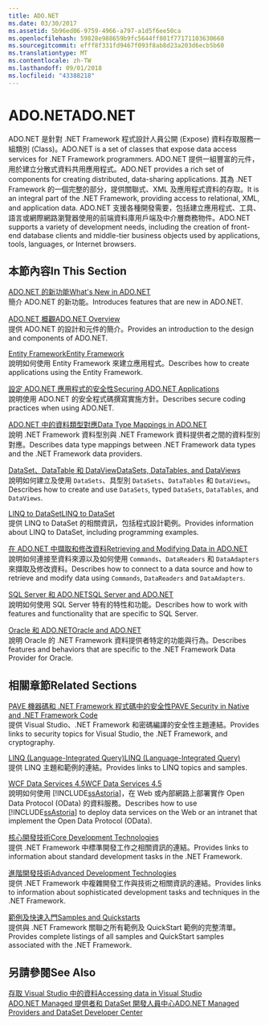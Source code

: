 ```yaml
---
title: ADO.NET
ms.date: 03/30/2017
ms.assetid: 5b96ed06-9759-4966-a797-a1d5f6ee50ca
ms.openlocfilehash: 59828e988659b9fc5644ff801f77171103630660
ms.sourcegitcommit: efff8f331fd9467f093f8ab8d23a203d6ecb5b60
ms.translationtype: MT
ms.contentlocale: zh-TW
ms.lasthandoff: 09/01/2018
ms.locfileid: "43388218"
---
```

# <a name="adonet"></a><span data-ttu-id="abf23-102">ADO.NET</span><span class="sxs-lookup"><span data-stu-id="abf23-102">ADO.NET</span></span>
<span data-ttu-id="abf23-103">ADO.NET 是針對 .NET Framework 程式設計人員公開 (Expose) 資料存取服務一組類別 (Class)。</span><span class="sxs-lookup"><span data-stu-id="abf23-103">ADO.NET is a set of classes that expose data access services for .NET Framework programmers.</span></span> <span data-ttu-id="abf23-104">ADO.NET 提供一組豐富的元件，用於建立分散式資料共用應用程式。</span><span class="sxs-lookup"><span data-stu-id="abf23-104">ADO.NET provides a rich set of components for creating distributed, data-sharing applications.</span></span> <span data-ttu-id="abf23-105">其為 .NET Framework 的一個完整的部分，提供關聯式、XML 及應用程式資料的存取。</span><span class="sxs-lookup"><span data-stu-id="abf23-105">It is an integral part of the .NET Framework, providing access to relational, XML, and application data.</span></span> <span data-ttu-id="abf23-106">ADO.NET 支援各種開發需要，包括建立應用程式、工具、語言或網際網路瀏覽器使用的前端資料庫用戶端及中介層商務物件。</span><span class="sxs-lookup"><span data-stu-id="abf23-106">ADO.NET supports a variety of development needs, including the creation of front-end database clients and middle-tier business objects used by applications, tools, languages, or Internet browsers.</span></span>  
  
## <a name="in-this-section"></a><span data-ttu-id="abf23-107">本節內容</span><span class="sxs-lookup"><span data-stu-id="abf23-107">In This Section</span></span>  
 [<span data-ttu-id="abf23-108">ADO.NET 的新功能</span><span class="sxs-lookup"><span data-stu-id="abf23-108">What's New in ADO.NET</span></span>](../../../../docs/framework/data/adonet/whats-new.md)  
 <span data-ttu-id="abf23-109">簡介 ADO.NET 的新功能。</span><span class="sxs-lookup"><span data-stu-id="abf23-109">Introduces features that are new in ADO.NET.</span></span>  
  
 [<span data-ttu-id="abf23-110">ADO.NET 概觀</span><span class="sxs-lookup"><span data-stu-id="abf23-110">ADO.NET Overview</span></span>](../../../../docs/framework/data/adonet/ado-net-overview.md)  
 <span data-ttu-id="abf23-111">提供 ADO.NET 的設計和元件的簡介。</span><span class="sxs-lookup"><span data-stu-id="abf23-111">Provides an introduction to the design and components of ADO.NET.</span></span>  
  
 [<span data-ttu-id="abf23-112">Entity Framework</span><span class="sxs-lookup"><span data-stu-id="abf23-112">Entity Framework</span></span>](https://go.microsoft.com/fwlink/?LinkID=213876)  
 <span data-ttu-id="abf23-113">說明如何使用 Entity Framework 來建立應用程式。</span><span class="sxs-lookup"><span data-stu-id="abf23-113">Describes how to create applications using the Entity Framework.</span></span>  
  
 [<span data-ttu-id="abf23-114">設定 ADO.NET 應用程式的安全性</span><span class="sxs-lookup"><span data-stu-id="abf23-114">Securing ADO.NET Applications</span></span>](../../../../docs/framework/data/adonet/securing-ado-net-applications.md)  
 <span data-ttu-id="abf23-115">說明使用 ADO.NET 的安全程式碼撰寫實施方針。</span><span class="sxs-lookup"><span data-stu-id="abf23-115">Describes secure coding practices when using ADO.NET.</span></span>  
  
 [<span data-ttu-id="abf23-116">ADO.NET 中的資料類型對應</span><span class="sxs-lookup"><span data-stu-id="abf23-116">Data Type Mappings in ADO.NET</span></span>](../../../../docs/framework/data/adonet/data-type-mappings-in-ado-net.md)  
 <span data-ttu-id="abf23-117">說明 .NET Framework 資料型別與 .NET Framework 資料提供者之間的資料型別對應。</span><span class="sxs-lookup"><span data-stu-id="abf23-117">Describes data type mappings between .NET Framework data types and the .NET Framework data providers.</span></span>  
  
 [<span data-ttu-id="abf23-118">DataSet、DataTable 和 DataView</span><span class="sxs-lookup"><span data-stu-id="abf23-118">DataSets, DataTables, and DataViews</span></span>](../../../../docs/framework/data/adonet/dataset-datatable-dataview/index.md)  
 <span data-ttu-id="abf23-119">說明如何建立及使用 `DataSets`、具型別 `DataSets`、`DataTables` 和 `DataViews`。</span><span class="sxs-lookup"><span data-stu-id="abf23-119">Describes how to create and use `DataSets`, typed `DataSets`, `DataTables`, and `DataViews`.</span></span>  
  
 [<span data-ttu-id="abf23-120">LINQ to DataSet</span><span class="sxs-lookup"><span data-stu-id="abf23-120">LINQ to DataSet</span></span>](../../../../docs/framework/data/adonet/linq-to-dataset.md)  
 <span data-ttu-id="abf23-121">提供 LINQ to DataSet 的相關資訊，包括程式設計範例。</span><span class="sxs-lookup"><span data-stu-id="abf23-121">Provides information about LINQ to DataSet, including programming examples.</span></span>  
  
 [<span data-ttu-id="abf23-122">在 ADO.NET 中擷取和修改資料</span><span class="sxs-lookup"><span data-stu-id="abf23-122">Retrieving and Modifying Data in ADO.NET</span></span>](../../../../docs/framework/data/adonet/retrieving-and-modifying-data.md)  
 <span data-ttu-id="abf23-123">說明如何連接至資料來源以及如何使用 `Commands`、`DataReaders` 和 `DataAdapters` 來擷取及修改資料。</span><span class="sxs-lookup"><span data-stu-id="abf23-123">Describes how to connect to a data source and how to retrieve and modify data using `Commands`, `DataReaders` and `DataAdapters`.</span></span>  
  
 [<span data-ttu-id="abf23-124">SQL Server 和 ADO.NET</span><span class="sxs-lookup"><span data-stu-id="abf23-124">SQL Server and ADO.NET</span></span>](../../../../docs/framework/data/adonet/sql/index.md)  
 <span data-ttu-id="abf23-125">說明如何使用 SQL Server 特有的特性和功能。</span><span class="sxs-lookup"><span data-stu-id="abf23-125">Describes how to work with features and functionality that are specific to SQL Server.</span></span>  
  
 [<span data-ttu-id="abf23-126">Oracle 和 ADO.NET</span><span class="sxs-lookup"><span data-stu-id="abf23-126">Oracle and ADO.NET</span></span>](../../../../docs/framework/data/adonet/oracle-and-adonet.md)  
 <span data-ttu-id="abf23-127">說明 Oracle 的 .NET Framework 資料提供者特定的功能與行為。</span><span class="sxs-lookup"><span data-stu-id="abf23-127">Describes features and behaviors that are specific to the .NET Framework Data Provider for Oracle.</span></span>  
  
## <a name="related-sections"></a><span data-ttu-id="abf23-128">相關章節</span><span class="sxs-lookup"><span data-stu-id="abf23-128">Related Sections</span></span>  
 [<span data-ttu-id="abf23-129">PAVE 機器碼和 .NET Framework 程式碼中的安全性</span><span class="sxs-lookup"><span data-stu-id="abf23-129">PAVE Security in Native and .NET Framework Code</span></span>](https://msdn.microsoft.com/library/bd61be84-c143-409a-a75a-44253724f784)  
 <span data-ttu-id="abf23-130">提供 Visual Studio、.NET Framework 和密碼編譯的安全性主題連結。</span><span class="sxs-lookup"><span data-stu-id="abf23-130">Provides links to security topics for Visual Studio, the .NET Framework, and cryptography.</span></span>  
  
 [<span data-ttu-id="abf23-131">LINQ (Language-Integrated Query)</span><span class="sxs-lookup"><span data-stu-id="abf23-131">LINQ (Language-Integrated Query)</span></span>](https://msdn.microsoft.com/library/a73c4aec-5d15-4e98-b962-1274021ea93d)  
 <span data-ttu-id="abf23-132">提供 LINQ 主題和範例的連結。</span><span class="sxs-lookup"><span data-stu-id="abf23-132">Provides links to LINQ topics and samples.</span></span>  
  
 [<span data-ttu-id="abf23-133">WCF Data Services 4.5</span><span class="sxs-lookup"><span data-stu-id="abf23-133">WCF Data Services 4.5</span></span>](../../../../docs/framework/data/wcf/index.md)  
 <span data-ttu-id="abf23-134">說明如何使用 [!INCLUDE[ssAstoria](../../../../includes/ssastoria-md.md)]，在 Web 或內部網路上部署實作 Open Data Protocol (OData) 的資料服務。</span><span class="sxs-lookup"><span data-stu-id="abf23-134">Describes how to use [!INCLUDE[ssAstoria](../../../../includes/ssastoria-md.md)] to deploy data services on the Web or an intranet that implement the Open Data Protocol (OData).</span></span>  
  
 [<span data-ttu-id="abf23-135">核心開發技術</span><span class="sxs-lookup"><span data-stu-id="abf23-135">Core Development Technologies</span></span>](https://msdn.microsoft.com/library/csxbhtye.aspx)  
 <span data-ttu-id="abf23-136">提供 .NET Framework 中標準開發工作之相關資訊的連結。</span><span class="sxs-lookup"><span data-stu-id="abf23-136">Provides links to information about standard development tasks in the .NET Framework.</span></span>  
  
 [<span data-ttu-id="abf23-137">進階開發技術</span><span class="sxs-lookup"><span data-stu-id="abf23-137">Advanced Development Technologies</span></span>](https://msdn.microsoft.com/library/a493kdy6.aspx)  
 <span data-ttu-id="abf23-138">提供 .NET Framework 中複雜開發工作與技術之相關資訊的連結。</span><span class="sxs-lookup"><span data-stu-id="abf23-138">Provides links to information about sophisticated development tasks and techniques in the .NET Framework.</span></span>  
  
 [<span data-ttu-id="abf23-139">範例及快速入門</span><span class="sxs-lookup"><span data-stu-id="abf23-139">Samples and Quickstarts</span></span>](https://msdn.microsoft.com/library/ms184422.aspx)  
 <span data-ttu-id="abf23-140">提供與 .NET Framework 關聯之所有範例及 QuickStart 範例的完整清單。</span><span class="sxs-lookup"><span data-stu-id="abf23-140">Provides complete listings of all samples and QuickStart samples associated with the .NET Framework.</span></span>  
  
## <a name="see-also"></a><span data-ttu-id="abf23-141">另請參閱</span><span class="sxs-lookup"><span data-stu-id="abf23-141">See Also</span></span>  
 [<span data-ttu-id="abf23-142">存取 Visual Studio 中的資料</span><span class="sxs-lookup"><span data-stu-id="abf23-142">Accessing data in Visual Studio</span></span>](/visualstudio/data-tools/accessing-data-in-visual-studio)  
 [<span data-ttu-id="abf23-143">ADO.NET Managed 提供者和 DataSet 開發人員中心</span><span class="sxs-lookup"><span data-stu-id="abf23-143">ADO.NET Managed Providers and DataSet Developer Center</span></span>](https://go.microsoft.com/fwlink/?LinkId=217917)
